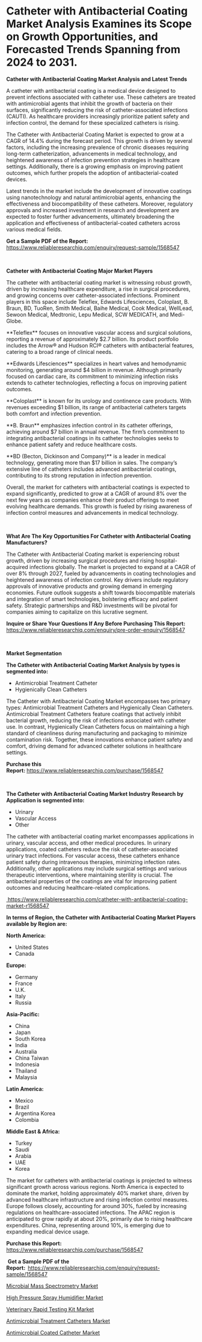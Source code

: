 <p><h1>Catheter with Antibacterial Coating Market Analysis Examines its Scope on Growth Opportunities, and Forecasted Trends Spanning from 2024 to 2031.</h1></p><p><strong>Catheter with Antibacterial Coating Market Analysis and Latest Trends</strong></p>
<p><p>A catheter with antibacterial coating is a medical device designed to prevent infections associated with catheter use. These catheters are treated with antimicrobial agents that inhibit the growth of bacteria on their surfaces, significantly reducing the risk of catheter-associated infections (CAUTI). As healthcare providers increasingly prioritize patient safety and infection control, the demand for these specialized catheters is rising.</p><p>The Catheter with Antibacterial Coating Market is expected to grow at a CAGR of 14.4% during the forecast period. This growth is driven by several factors, including the increasing prevalence of chronic diseases requiring long-term catheterization, advancements in medical technology, and heightened awareness of infection prevention strategies in healthcare settings. Additionally, there is a growing emphasis on improving patient outcomes, which further propels the adoption of antibacterial-coated devices.</p><p>Latest trends in the market include the development of innovative coatings using nanotechnology and natural antimicrobial agents, enhancing the effectiveness and biocompatibility of these catheters. Moreover, regulatory approvals and increased investment in research and development are expected to foster further advancements, ultimately broadening the application and effectiveness of antibacterial-coated catheters across various medical fields.</p></p>
<p><strong>Get a Sample PDF of the Report:&nbsp;</strong> <a href="https://www.reliableresearchiq.com/enquiry/request-sample/1568547?utm_campaign=1736&utm_medium=2&utm_source=Github&utm_content=ia&utm_term=14102024&utm_id=catheter-with-antibacterial-coating">https://www.reliableresearchiq.com/enquiry/request-sample/1568547</a></p>
<p>&nbsp;</p>
<p><strong>Catheter with Antibacterial Coating Major Market Players</strong></p>
<p><p>The catheter with antibacterial coating market is witnessing robust growth, driven by increasing healthcare expenditure, a rise in surgical procedures, and growing concerns over catheter-associated infections. Prominent players in this space include Teleflex, Edwards Lifesciences, Coloplast, B. Braun, BD, TuoRen, Smith Medical, Baihe Medical, Cook Medical, WellLead, Sewoon Medical, Medtronic, Lepu Medical, SCW MEDICATH, and Medi-Globe.</p><p>**Teleflex** focuses on innovative vascular access and surgical solutions, reporting a revenue of approximately $2.7 billion. Its product portfolio includes the Arrow® and Hudson RCI® catheters with antibacterial features, catering to a broad range of clinical needs.</p><p>**Edwards Lifesciences** specializes in heart valves and hemodynamic monitoring, generating around $4 billion in revenue. Although primarily focused on cardiac care, its commitment to minimizing infection risks extends to catheter technologies, reflecting a focus on improving patient outcomes.</p><p>**Coloplast** is known for its urology and continence care products. With revenues exceeding $1 billion, its range of antibacterial catheters targets both comfort and infection prevention.</p><p>**B. Braun** emphasizes infection control in its catheter offerings, achieving around $7 billion in annual revenue. The firm’s commitment to integrating antibacterial coatings in its catheter technologies seeks to enhance patient safety and reduce healthcare costs.</p><p>**BD (Becton, Dickinson and Company)** is a leader in medical technology, generating more than $17 billion in sales. The company’s extensive line of catheters includes advanced antibacterial coatings, contributing to its strong reputation in infection prevention.</p><p>Overall, the market for catheters with antibacterial coatings is expected to expand significantly, predicted to grow at a CAGR of around 8% over the next few years as companies enhance their product offerings to meet evolving healthcare demands. This growth is fueled by rising awareness of infection control measures and advancements in medical technology.</p></p>
<p>&nbsp;</p>
<p><strong>What Are The Key Opportunities For Catheter with Antibacterial Coating Manufacturers?</strong></p>
<p><p>The Catheter with Antibacterial Coating market is experiencing robust growth, driven by increasing surgical procedures and rising hospital-acquired infections globally. The market is projected to expand at a CAGR of over 8% through 2027, fueled by advancements in coating technologies and heightened awareness of infection control. Key drivers include regulatory approvals of innovative products and growing demand in emerging economies. Future outlook suggests a shift towards biocompatible materials and integration of smart technologies, bolstering efficacy and patient safety. Strategic partnerships and R&D investments will be pivotal for companies aiming to capitalize on this lucrative segment.</p></p>
<p><strong>Inquire or Share Your Questions If Any Before Purchasing This Report:</strong> <a href="https://www.reliableresearchiq.com/enquiry/pre-order-enquiry/1568547?utm_campaign=1736&utm_medium=2&utm_source=Github&utm_content=ia&utm_term=14102024&utm_id=catheter-with-antibacterial-coating">https://www.reliableresearchiq.com/enquiry/pre-order-enquiry/1568547</a></p>
<p>&nbsp;</p>
<p><strong>Market Segmentation</strong></p>
<p><strong>The Catheter with Antibacterial Coating Market Analysis by types is segmented into:</strong></p>
<p><ul><li>Antimicrobial Treatment Catheter</li><li>Hygienically Clean Catheters</li></ul></p>
<p><p>The Catheter with Antibacterial Coating Market encompasses two primary types: Antimicrobial Treatment Catheters and Hygienically Clean Catheters. Antimicrobial Treatment Catheters feature coatings that actively inhibit bacterial growth, reducing the risk of infections associated with catheter use. In contrast, Hygienically Clean Catheters focus on maintaining a high standard of cleanliness during manufacturing and packaging to minimize contamination risk. Together, these innovations enhance patient safety and comfort, driving demand for advanced catheter solutions in healthcare settings.</p></p>
<p><strong>Purchase this Report:&nbsp;</strong><a href="https://www.reliableresearchiq.com/purchase/1568547?utm_campaign=1736&utm_medium=2&utm_source=Github&utm_content=ia&utm_term=14102024&utm_id=catheter-with-antibacterial-coating">https://www.reliableresearchiq.com/purchase/1568547</a></p>
<p>&nbsp;</p>
<p><strong>The Catheter with Antibacterial Coating Market Industry Research by Application is segmented into:</strong></p>
<p><ul><li>Urinary</li><li>Vascular Access</li><li>Other</li></ul></p>
<p><p>The catheter with antibacterial coating market encompasses applications in urinary, vascular access, and other medical procedures. In urinary applications, coated catheters reduce the risk of catheter-associated urinary tract infections. For vascular access, these catheters enhance patient safety during intravenous therapies, minimizing infection rates. Additionally, other applications may include surgical settings and various therapeutic interventions, where maintaining sterility is crucial. The antibacterial properties of the coatings are vital for improving patient outcomes and reducing healthcare-related complications.</p></p>
<p><a href="https://www.reliableresearchiq.com/catheter-with-antibacterial-coating-market-r1568547?utm_campaign=1736&utm_medium=2&utm_source=Github&utm_content=ia&utm_term=14102024&utm_id=catheter-with-antibacterial-coating">&nbsp;https://www.reliableresearchiq.com/catheter-with-antibacterial-coating-market-r1568547</a></p>
<p><strong>In terms of Region, the Catheter with Antibacterial Coating Market Players available by Region are:</strong></p>
<p>
    <p> <strong> North America: </strong>
        <ul>
            <li>United States</li>
            <li>Canada</li>
        </ul>
        </p> 
    <p> <strong> Europe: </strong>
        <ul>
            <li>Germany</li>
            <li>France</li>
            <li>U.K.</li>
            <li>Italy</li>
            <li>Russia</li>
        </ul>
        </p> 
    <p> <strong> Asia-Pacific: </strong>
        <ul>
            <li>China</li>
            <li>Japan</li>
            <li>South Korea</li>
            <li>India</li>
            <li>Australia</li>
            <li>China Taiwan</li>
            <li>Indonesia</li>
            <li>Thailand</li>
            <li>Malaysia</li>
        </ul>
        </p> 
    <p> <strong> Latin America: </strong>
        <ul>
            <li>Mexico</li>
            <li>Brazil</li>
            <li>Argentina Korea</li>
            <li>Colombia</li>
        </ul>
        </p> 
    <p> <strong> Middle East & Africa: </strong>
        <ul>
            <li>Turkey</li>
            <li>Saudi</li>
            <li>Arabia</li>
            <li>UAE</li>
            <li>Korea</li>
        </ul>
    </p>
    </p>
<p><p>The market for catheters with antibacterial coatings is projected to witness significant growth across various regions. North America is expected to dominate the market, holding approximately 40% market share, driven by advanced healthcare infrastructure and rising infection control measures. Europe follows closely, accounting for around 30%, fueled by increasing regulations on healthcare-associated infections. The APAC region is anticipated to grow rapidly at about 20%, primarily due to rising healthcare expenditures. China, representing around 10%, is emerging due to expanding medical device usage.</p></p>
<p><strong>Purchase this Report: </strong><a href="https://www.reliableresearchiq.com/purchase/1568547?utm_campaign=1736&utm_medium=2&utm_source=Github&utm_content=ia&utm_term=14102024&utm_id=catheter-with-antibacterial-coating">https://www.reliableresearchiq.com/purchase/1568547</a></p>
<p>&nbsp;<strong>Get a Sample PDF of the Report:&nbsp;&nbsp;</strong><a href="https://www.reliableresearchiq.com/enquiry/request-sample/1568547?utm_campaign=1736&utm_medium=2&utm_source=Github&utm_content=ia&utm_term=14102024&utm_id=catheter-with-antibacterial-coating">https://www.reliableresearchiq.com/enquiry/request-sample/1568547</a></p>
<p><strong></strong></p>
<p><p><a href="https://www.linkedin.com/pulse/navigating-global-microbial-mass-spectrometry-market-from-trends-il9yc?trk=public_post_embed_feed-article-content&utm_campaign=1736&utm_medium=2&utm_source=Github&utm_content=ia&utm_term=14102024&utm_id=catheter-with-antibacterial-coating">Microbial Mass Spectrometry Market</a></p><p><a href="https://www.linkedin.com/pulse/high-pressure-spray-humidifier-market-maturity-analysis-regional-am4fc?trk=public_post_embed_feed-article-content&utm_campaign=1736&utm_medium=2&utm_source=Github&utm_content=ia&utm_term=14102024&utm_id=catheter-with-antibacterial-coating">High Pressure Spray Humidifier Market</a></p><p><a href="https://www.linkedin.com/pulse/veterinary-rapid-testing-kit-ecosystem-mapping-innovation-value-k2mmc?trk=public_post_embed_feed-article-content&utm_campaign=1736&utm_medium=2&utm_source=Github&utm_content=ia&utm_term=14102024&utm_id=catheter-with-antibacterial-coating">Veterinary Rapid Testing Kit Market</a></p><p><a href="https://www.linkedin.com/pulse/influencing-factors-antimicrobial-treatment-catheters-market-qpxgc?trk=public_post_embed_feed-article-content&utm_campaign=1736&utm_medium=2&utm_source=Github&utm_content=ia&utm_term=14102024&utm_id=catheter-with-antibacterial-coating">Antimicrobial Treatment Catheters Market</a></p><p><a href="https://www.linkedin.com/pulse/antimicrobial-coated-catheter-market-growth-segmentation-mpzqe?utm_campaign=1736&utm_medium=2&utm_source=Github&utm_content=ia&utm_term=14102024&utm_id=catheter-with-antibacterial-coating">Antimicrobial Coated Catheter Market</a></p></p>